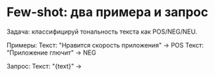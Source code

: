 # Few-shot: два примера и запрос
Задача: классифицируй тональность текста как POS/NEG/NEU.

Примеры:
Текст: "Нравится скорость приложения" -> POS
Текст: "Приложение глючит" -> NEG

Запрос:
Текст: "{text}" ->

